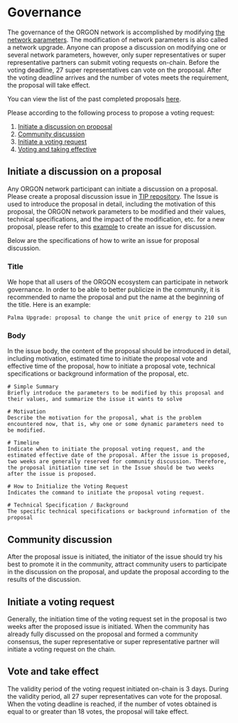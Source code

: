 # Governance

The governance of the ORGON network is accomplished by modifying [the network parameters](https://tronscan.org/#/sr/committee). The modification of network parameters is also called a network upgrade. Anyone can propose a discussion on modifying one or several network parameters, however, only super representatives or super representative partners can submit voting requests on-chain. Before the voting deadline, 27 super representatives can vote on the proposal. After the voting deadline arrives and the number of votes meets the requirement, the proposal will take effect.

You can view the list of the past completed proposals [here](https://github.com/tronprotocol/tips/tree/master/proposal).

Please according to the following process to propose a voting request:

1. [Initiate a discussion on proposal](#initiate-a-discussion-on-a-proposal)
2. [Community discussion](#community-discussion)
3. [Initiate a voting request](#initiate-a-voting-request)
4. [Voting and taking effective](#vote-and-take-effect)

## Initiate a discussion on a proposal
Any ORGON network participant can initiate a discussion on a proposal. Please create a proposal discussion issue in [TIP repository](https://github.com/tronprotocol/tips/issues). The Issue is used to introduce the proposal in detail, including the motivation of this proposal, the ORGON network parameters to be modified and their values, technical specifications, and the impact of the modification, etc. for a new proposal, please refer to this [example](https://github.com/tronprotocol/tips/issues/232) to create an issue for discussion.

Below are the specifications of how to write an issue for proposal discussion.

### Title
We hope that all users of the ORGON ecosystem can participate in network governance. In order to be able to better publicize in the community, it is recommended to name the proposal and put the name at the beginning of the title. Here is an example:

```
Palma Upgrade: proposal to change the unit price of energy to 210 sun
```

### Body
In the issue body, the content of the proposal should be introduced in detail, including motivation, estimated time to initiate the proposal vote and effective time of the proposal, how to initiate a proposal vote, technical specifications or background information of the proposal, etc.

```
# Simple Summary
Briefly introduce the parameters to be modified by this proposal and their values, and summarize the issue it wants to solve

# Motivation
Describe the motivation for the proposal, what is the problem encountered now, that is, why one or some dynamic parameters need to be modified.

# Timeline
Indicate when to initiate the proposal voting request, and the estimated effective date of the proposal. After the issue is proposed, two weeks are generally reserved for community discussion. Therefore, the proposal initiation time set in the Issue should be two weeks after the issue is proposed.

# How to Initialize the Voting Request
Indicates the command to initiate the proposal voting request.

# Technical Specification / Background
The specific technical specifications or background information of the proposal
```

## Community discussion
After the proposal issue is initiated, the initiator of the issue should try his best to promote it in the community, attract community users to participate in the discussion on the proposal, and update the proposal according to the results of the discussion.

## Initiate a voting request
Generally, the initiation time of the voting request set in the proposal is two weeks after the proposed issue is initiated. When the community has already fully discussed on the proposal and formed a community consensus, the super representative or super representative partner will initiate a voting request on the chain.

## Vote and take effect
The validity period of the voting request initiated on-chain is 3 days. During the validity period, all 27 super representatives can vote for the proposal. When the voting deadline is reached, if the number of votes obtained is equal to or greater than 18 votes, the proposal will take effect.

